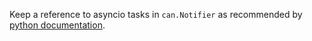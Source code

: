 Keep a reference to asyncio tasks in `can.Notifier` as recommended by [python documentation](https://docs.python.org/3/library/asyncio-task.html#asyncio.create_task).
